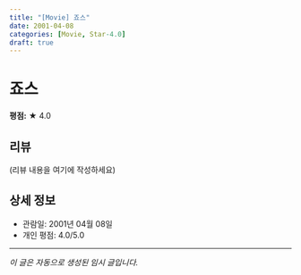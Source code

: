 ```yaml
---
title: "[Movie] 죠스"
date: 2001-04-08
categories: [Movie, Star-4.0]
draft: true
---
```


# 죠스

**평점:** ★ 4.0

## 리뷰

(리뷰 내용을 여기에 작성하세요)

## 상세 정보

- 관람일: 2001년 04월 08일
- 개인 평점: 4.0/5.0

---

*이 글은 자동으로 생성된 임시 글입니다.*
